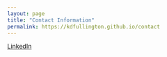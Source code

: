 ```yaml
---
layout: page
title: "Contact Information"
permalink: https://kdfullington.github.io/contact
---
```


[LinkedIn](https://www.linkedin.com/in/kaylar-fullington-817836103/)
